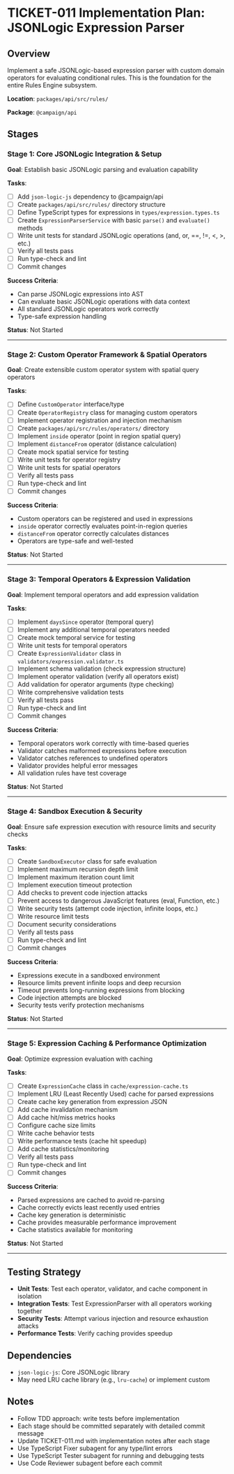 # TICKET-011 Implementation Plan: JSONLogic Expression Parser

## Overview

Implement a safe JSONLogic-based expression parser with custom domain operators for evaluating conditional rules. This is the foundation for the entire Rules Engine subsystem.

**Location**: `packages/api/src/rules/`

**Package**: `@campaign/api`

## Stages

### Stage 1: Core JSONLogic Integration & Setup

**Goal**: Establish basic JSONLogic parsing and evaluation capability

**Tasks**:

- [ ] Add `json-logic-js` dependency to @campaign/api
- [ ] Create `packages/api/src/rules/` directory structure
- [ ] Define TypeScript types for expressions in `types/expression.types.ts`
- [ ] Create `ExpressionParserService` with basic `parse()` and `evaluate()` methods
- [ ] Write unit tests for standard JSONLogic operations (and, or, ==, !=, <, >, etc.)
- [ ] Verify all tests pass
- [ ] Run type-check and lint
- [ ] Commit changes

**Success Criteria**:

- Can parse JSONLogic expressions into AST
- Can evaluate basic JSONLogic operations with data context
- All standard JSONLogic operators work correctly
- Type-safe expression handling

**Status**: Not Started

---

### Stage 2: Custom Operator Framework & Spatial Operators

**Goal**: Create extensible custom operator system with spatial query operators

**Tasks**:

- [ ] Define `CustomOperator` interface/type
- [ ] Create `OperatorRegistry` class for managing custom operators
- [ ] Implement operator registration and injection mechanism
- [ ] Create `packages/api/src/rules/operators/` directory
- [ ] Implement `inside` operator (point in region spatial query)
- [ ] Implement `distanceFrom` operator (distance calculation)
- [ ] Create mock spatial service for testing
- [ ] Write unit tests for operator registry
- [ ] Write unit tests for spatial operators
- [ ] Verify all tests pass
- [ ] Run type-check and lint
- [ ] Commit changes

**Success Criteria**:

- Custom operators can be registered and used in expressions
- `inside` operator correctly evaluates point-in-region queries
- `distanceFrom` operator correctly calculates distances
- Operators are type-safe and well-tested

**Status**: Not Started

---

### Stage 3: Temporal Operators & Expression Validation

**Goal**: Implement temporal operators and add expression validation

**Tasks**:

- [ ] Implement `daysSince` operator (temporal query)
- [ ] Implement any additional temporal operators needed
- [ ] Create mock temporal service for testing
- [ ] Write unit tests for temporal operators
- [ ] Create `ExpressionValidator` class in `validators/expression.validator.ts`
- [ ] Implement schema validation (check expression structure)
- [ ] Implement operator validation (verify all operators exist)
- [ ] Add validation for operator arguments (type checking)
- [ ] Write comprehensive validation tests
- [ ] Verify all tests pass
- [ ] Run type-check and lint
- [ ] Commit changes

**Success Criteria**:

- Temporal operators work correctly with time-based queries
- Validator catches malformed expressions before execution
- Validator catches references to undefined operators
- Validator provides helpful error messages
- All validation rules have test coverage

**Status**: Not Started

---

### Stage 4: Sandbox Execution & Security

**Goal**: Ensure safe expression execution with resource limits and security checks

**Tasks**:

- [ ] Create `SandboxExecutor` class for safe evaluation
- [ ] Implement maximum recursion depth limit
- [ ] Implement maximum iteration count limit
- [ ] Implement execution timeout protection
- [ ] Add checks to prevent code injection attacks
- [ ] Prevent access to dangerous JavaScript features (eval, Function, etc.)
- [ ] Write security tests (attempt code injection, infinite loops, etc.)
- [ ] Write resource limit tests
- [ ] Document security considerations
- [ ] Verify all tests pass
- [ ] Run type-check and lint
- [ ] Commit changes

**Success Criteria**:

- Expressions execute in a sandboxed environment
- Resource limits prevent infinite loops and deep recursion
- Timeout prevents long-running expressions from blocking
- Code injection attempts are blocked
- Security tests verify protection mechanisms

**Status**: Not Started

---

### Stage 5: Expression Caching & Performance Optimization

**Goal**: Optimize expression evaluation with caching

**Tasks**:

- [ ] Create `ExpressionCache` class in `cache/expression-cache.ts`
- [ ] Implement LRU (Least Recently Used) cache for parsed expressions
- [ ] Create cache key generation from expression JSON
- [ ] Add cache invalidation mechanism
- [ ] Add cache hit/miss metrics hooks
- [ ] Configure cache size limits
- [ ] Write cache behavior tests
- [ ] Write performance tests (cache hit speedup)
- [ ] Add cache statistics/monitoring
- [ ] Verify all tests pass
- [ ] Run type-check and lint
- [ ] Commit changes

**Success Criteria**:

- Parsed expressions are cached to avoid re-parsing
- Cache correctly evicts least recently used entries
- Cache key generation is deterministic
- Cache provides measurable performance improvement
- Cache statistics available for monitoring

**Status**: Not Started

---

## Testing Strategy

- **Unit Tests**: Test each operator, validator, and cache component in isolation
- **Integration Tests**: Test ExpressionParser with all operators working together
- **Security Tests**: Attempt various injection and resource exhaustion attacks
- **Performance Tests**: Verify caching provides speedup

## Dependencies

- `json-logic-js`: Core JSONLogic library
- May need LRU cache library (e.g., `lru-cache`) or implement custom

## Notes

- Follow TDD approach: write tests before implementation
- Each stage should be committed separately with detailed commit message
- Update TICKET-011.md with implementation notes after each stage
- Use TypeScript Fixer subagent for any type/lint errors
- Use TypeScript Tester subagent for running and debugging tests
- Use Code Reviewer subagent before each commit
